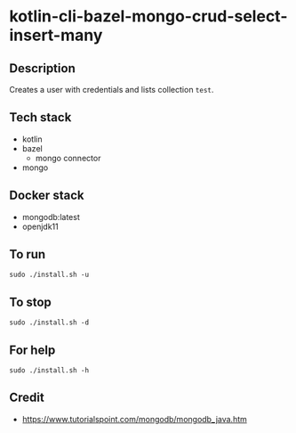 # kotlin-cli-bazel-mongo-crud-select-insert-many

## Description
Creates a user with credentials
and lists collection `test`.

## Tech stack
- kotlin
- bazel
  - mongo connector
- mongo

## Docker stack
- mongodb:latest
- openjdk11

## To run
`sudo ./install.sh -u`

## To stop
`sudo ./install.sh -d`

## For help
`sudo ./install.sh -h`

## Credit
- https://www.tutorialspoint.com/mongodb/mongodb_java.htm
